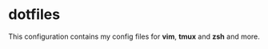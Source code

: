 # dotfiles

This configuration contains my config files for **vim**, **tmux** and **zsh** and more.

